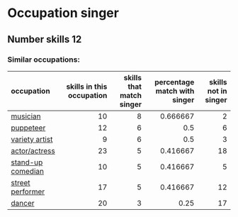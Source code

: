 # Occupation singer
## Number skills 12
### Similar occupations:
| occupation                                |   skills in this occupation |   skills that match singer |   percentage match with singer |   skills not in singer |
|:------------------------------------------|----------------------------:|---------------------------:|-------------------------------:|-----------------------:|
| [musician](musician.md)                   |                          10 |                          8 |                       0.666667 |                      2 |
| [puppeteer](puppeteer.md)                 |                          12 |                          6 |                       0.5      |                      6 |
| [variety artist](variety_artist.md)       |                           9 |                          6 |                       0.5      |                      3 |
| [actor/actress](actor-actress.md)         |                          23 |                          5 |                       0.416667 |                     18 |
| [stand-up comedian](stand-up_comedian.md) |                          10 |                          5 |                       0.416667 |                      5 |
| [street performer](street_performer.md)   |                          17 |                          5 |                       0.416667 |                     12 |
| [dancer](dancer.md)                       |                          20 |                          3 |                       0.25     |                     17 |

